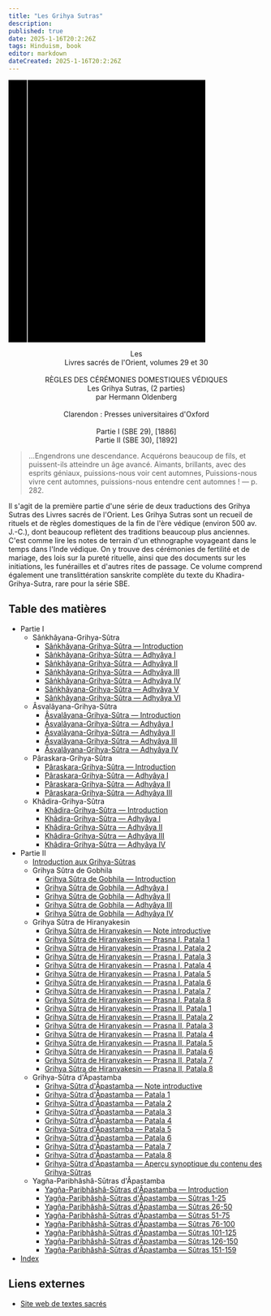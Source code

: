 ```yaml
---
title: "Les Grihya Sutras"
description: 
published: true
date: 2025-1-16T20:2:26Z
tags: Hinduism, book
editor: markdown
dateCreated: 2025-1-16T20:2:26Z
---
```


<div class="urantiapedia-book-front urantiapedia-book-islam"><svg xmlns="http://www.w3.org/2000/svg" width="102.6mm" height="136.8mm" viewBox="0 0 102.6 136.8" version="1.1">	<g transform="translate(-7,-5)">		<rect width="9.6" height="136.8" x="7" y="5" />		<rect width="96.9" height="136.8" x="17" y="5" />		<text style="font-size:5px" x="61" y="22">Hermann Oldenberg (tr.)</text>		<text style="font-size:4px" x="61" y="125">1886-1892</text>		<text style="font-size:9px" x="61" y="60">Les Grihya Sutras</text>		<text style="font-size:9px" x="61" y="70">(2 parties)</text>	</g></svg></div><p style="text-align:center;">Les<br>Livres sacrés de l'Orient, volumes 29 et 30<br><br>RÈGLES DES CÉRÉMONIES DOMESTIQUES VÉDIQUES<br><span class="text-h3">Les Grihya Sutras, (2 parties)</span><br><span class="text-h5">par Hermann Oldenberg</span><br><br>Clarendon : Presses universitaires d'Oxford<br><br>Partie I (SBE 29), [1886]<br>Partie II (SBE 30), [1892]<br></p>> ...Engendrons une descendance.> Acquérons beaucoup de fils, et puissent-ils atteindre un âge avancé.> Aimants, brillants, avec des esprits géniaux, puissions-nous voir cent automnes,> Puissions-nous vivre cent automnes, puissions-nous entendre cent automnes !> — p. 282.Il s'agit de la première partie d'une série de deux traductions des Grihya Sutras des Livres sacrés de l'Orient. Les Grihya Sutras sont un recueil de rituels et de règles domestiques de la fin de l'ère védique (environ 500 av. J.-C.), dont beaucoup reflètent des traditions beaucoup plus anciennes. C'est comme lire les notes de terrain d'un ethnographe voyageant dans le temps dans l'Inde védique. On y trouve des cérémonies de fertilité et de mariage, des lois sur la pureté rituelle, ainsi que des documents sur les initiations, les funérailles et d'autres rites de passage. Ce volume comprend également une translittération sanskrite complète du texte du Khadira-Grihya-Sutra, rare pour la série SBE.
## Table des matières

- Partie I
	- Sâṅkhâyana-Grihya-Sûtra
		- [Sâṅkhâyana-Grihya-Sûtra — Introduction](/fr/book/Hinduism/The_Grihya_Sutras/Sankhayana_Intro)
		- [Sâṅkhâyana-Grihya-Sûtra — Adhyâya I](/fr/book/Hinduism/The_Grihya_Sutras/Sankhayana_1)
		- [Sâṅkhâyana-Grihya-Sûtra — Adhyâya II](/fr/book/Hinduism/The_Grihya_Sutras/Sankhayana_2)
		- [Sâṅkhâyana-Grihya-Sûtra — Adhyâya III](/fr/book/Hinduism/The_Grihya_Sutras/Sankhayana_3)
		- [Sâṅkhâyana-Grihya-Sûtra — Adhyâya IV](/fr/book/Hinduism/The_Grihya_Sutras/Sankhayana_4)
		- [Sâṅkhâyana-Grihya-Sûtra — Adhyâya V](/fr/book/Hinduism/The_Grihya_Sutras/Sankhayana_5)
		- [Sâṅkhâyana-Grihya-Sûtra — Adhyâya VI](/fr/book/Hinduism/The_Grihya_Sutras/Sankhayana_6)
	- Âsvalâyana-Grihya-Sûtra
		- [Âsvalâyana-Grihya-Sûtra — Introduction](/fr/book/Hinduism/The_Grihya_Sutras/Asvalayana_Intro)
		- [Âsvalâyana-Grihya-Sûtra — Adhyâya I](/fr/book/Hinduism/The_Grihya_Sutras/Asvalayana_1)
		- [Âsvalâyana-Grihya-Sûtra — Adhyâya II](/fr/book/Hinduism/The_Grihya_Sutras/Asvalayana_2)
		- [Âsvalâyana-Grihya-Sûtra — Adhyâya III](/fr/book/Hinduism/The_Grihya_Sutras/Asvalayana_3)
		- [Âsvalâyana-Grihya-Sûtra — Adhyâya IV](/fr/book/Hinduism/The_Grihya_Sutras/Asvalayana_4)
	- Pâraskara-Grihya-Sûtra
		- [Pâraskara-Grihya-Sûtra — Introduction](/fr/book/Hinduism/The_Grihya_Sutras/Paraskara_Intro)
		- [Pâraskara-Grihya-Sûtra — Adhyâya I](/fr/book/Hinduism/The_Grihya_Sutras/Paraskara_1)
		- [Pâraskara-Grihya-Sûtra — Adhyâya II](/fr/book/Hinduism/The_Grihya_Sutras/Paraskara_2)
		- [Pâraskara-Grihya-Sûtra — Adhyâya III](/fr/book/Hinduism/The_Grihya_Sutras/Paraskara_3)
	- Khâdira-Grihya-Sûtra
		- [Khâdira-Grihya-Sûtra — Introduction](/fr/book/Hinduism/The_Grihya_Sutras/Khadira_Intro)
		- [Khâdira-Grihya-Sûtra — Adhyâya I](/fr/book/Hinduism/The_Grihya_Sutras/Khadira_1)
		- [Khâdira-Grihya-Sûtra — Adhyâya II](/fr/book/Hinduism/The_Grihya_Sutras/Khadira_2)
		- [Khâdira-Grihya-Sûtra — Adhyâya III](/fr/book/Hinduism/The_Grihya_Sutras/Khadira_3)
		- [Khâdira-Grihya-Sûtra — Adhyâya IV](/fr/book/Hinduism/The_Grihya_Sutras/Khadira_4)
- Partie II
	- [Introduction aux Grihya-Sûtras](/fr/book/Hinduism/The_Grihya_Sutras/Part_2_Introduction)
	- Grihya Sûtra de Gobhila
		- [Grihya Sûtra de Gobhila — Introduction](/fr/book/Hinduism/The_Grihya_Sutras/Gobhila_Intro)
		- [Grihya Sûtra de Gobhila — Adhyâya I](/fr/book/Hinduism/The_Grihya_Sutras/Gobhila_1)
		- [Grihya Sûtra de Gobhila — Adhyâya II](/fr/book/Hinduism/The_Grihya_Sutras/Gobhila_2)
		- [Grihya Sûtra de Gobhila — Adhyâya III](/fr/book/Hinduism/The_Grihya_Sutras/Gobhila_3)
		- [Grihya Sûtra de Gobhila — Adhyâya IV](/fr/book/Hinduism/The_Grihya_Sutras/Gobhila_4)
	- Grihya Sûtra de Hiranyakesin
		- [Grihya Sûtra de Hiranyakesin — Note introductive](/fr/book/Hinduism/The_Grihya_Sutras/Hiranyakesin_1_Intro)
		- [Grihya Sûtra de Hiranyakesin — Prasna I, Patala 1](/fr/book/Hinduism/The_Grihya_Sutras/Hiranyakesin_1_1)
		- [Grihya Sûtra de Hiranyakesin — Prasna I, Patala 2](/fr/book/Hinduism/The_Grihya_Sutras/Hiranyakesin_1_2)
		- [Grihya Sûtra de Hiranyakesin — Prasna I, Patala 3](/fr/book/Hinduism/The_Grihya_Sutras/Hiranyakesin_1_3)
		- [Grihya Sûtra de Hiranyakesin — Prasna I, Patala 4](/fr/book/Hinduism/The_Grihya_Sutras/Hiranyakesin_1_4)
		- [Grihya Sûtra de Hiranyakesin — Prasna I, Patala 5](/fr/book/Hinduism/The_Grihya_Sutras/Hiranyakesin_1_5)
		- [Grihya Sûtra de Hiranyakesin — Prasna I, Patala 6](/fr/book/Hinduism/The_Grihya_Sutras/Hiranyakesin_1_6)
		- [Grihya Sûtra de Hiranyakesin — Prasna I, Patala 7](/fr/book/Hinduism/The_Grihya_Sutras/Hiranyakesin_1_7)
		- [Grihya Sûtra de Hiranyakesin — Prasna I, Patala 8](/fr/book/Hinduism/The_Grihya_Sutras/Hiranyakesin_1_8)
		- [Grihya Sûtra de Hiranyakesin — Prasna II, Patala 1](/fr/book/Hinduism/The_Grihya_Sutras/Hiranyakesin_2_1)
		- [Grihya Sûtra de Hiranyakesin — Prasna II, Patala 2](/fr/book/Hinduism/The_Grihya_Sutras/Hiranyakesin_2_2)
		- [Grihya Sûtra de Hiranyakesin — Prasna II, Patala 3](/fr/book/Hinduism/The_Grihya_Sutras/Hiranyakesin_2_3)
		- [Grihya Sûtra de Hiranyakesin — Prasna II, Patala 4](/fr/book/Hinduism/The_Grihya_Sutras/Hiranyakesin_2_4)
		- [Grihya Sûtra de Hiranyakesin — Prasna II, Patala 5](/fr/book/Hinduism/The_Grihya_Sutras/Hiranyakesin_2_5)
		- [Grihya Sûtra de Hiranyakesin — Prasna II, Patala 6](/fr/book/Hinduism/The_Grihya_Sutras/Hiranyakesin_2_6)
		- [Grihya Sûtra de Hiranyakesin — Prasna II, Patala 7](/fr/book/Hinduism/The_Grihya_Sutras/Hiranyakesin_2_7)
		- [Grihya Sûtra de Hiranyakesin — Prasna II, Patala 8](/fr/book/Hinduism/The_Grihya_Sutras/Hiranyakesin_2_8)
	- Grihya-Sûtra d'Âpastamba
		- [Grihya-Sûtra d'Âpastamba — Note introductive](/fr/book/Hinduism/The_Grihya_Sutras/Apastamba_Intro)
		- [Grihya-Sûtra d'Âpastamba — Patala 1](/fr/book/Hinduism/The_Grihya_Sutras/Apastamba_1)
		- [Grihya-Sûtra d'Âpastamba — Patala 2](/fr/book/Hinduism/The_Grihya_Sutras/Apastamba_2)
		- [Grihya-Sûtra d'Âpastamba — Patala 3](/fr/book/Hinduism/The_Grihya_Sutras/Apastamba_3)
		- [Grihya-Sûtra d'Âpastamba — Patala 4](/fr/book/Hinduism/The_Grihya_Sutras/Apastamba_4)
		- [Grihya-Sûtra d'Âpastamba — Patala 5](/fr/book/Hinduism/The_Grihya_Sutras/Apastamba_5)
		- [Grihya-Sûtra d'Âpastamba — Patala 6](/fr/book/Hinduism/The_Grihya_Sutras/Apastamba_6)
		- [Grihya-Sûtra d'Âpastamba — Patala 7](/fr/book/Hinduism/The_Grihya_Sutras/Apastamba_7)
		- [Grihya-Sûtra d'Âpastamba — Patala 8](/fr/book/Hinduism/The_Grihya_Sutras/Apastamba_8)
		- [Grihya-Sûtra d'Âpastamba — Aperçu synoptique du contenu des Grihya-Sûtras](/fr/book/Hinduism/The_Grihya_Sutras/Apastamba_Survey)
	- Yagña-Paribhâshâ-Sūtras d'Âpastamba
		- [Yagña-Paribhâshâ-Sūtras d'Âpastamba — Introduction](/fr/book/Hinduism/The_Grihya_Sutras/Paribhasha_Intro)
		- [Yagña-Paribhâshâ-Sūtras d'Âpastamba — Sûtras 1-25](/fr/book/Hinduism/The_Grihya_Sutras/Paribhasha_25)
		- [Yagña-Paribhâshâ-Sūtras d'Âpastamba — Sûtras 26-50](/fr/book/Hinduism/The_Grihya_Sutras/Paribhasha_50)
		- [Yagña-Paribhâshâ-Sūtras d'Âpastamba — Sûtras 51-75](/fr/book/Hinduism/The_Grihya_Sutras/Paribhasha_75)
		- [Yagña-Paribhâshâ-Sūtras d'Âpastamba — Sûtras 76-100](/fr/book/Hinduism/The_Grihya_Sutras/Paribhasha_100)
		- [Yagña-Paribhâshâ-Sūtras d'Âpastamba — Sûtras 101-125](/fr/book/Hinduism/The_Grihya_Sutras/Paribhasha_125)
		- [Yagña-Paribhâshâ-Sūtras d'Âpastamba — Sûtras 126-150](/fr/book/Hinduism/The_Grihya_Sutras/Paribhasha_150)
		- [Yagña-Paribhâshâ-Sūtras d'Âpastamba — Sûtras 151-159](/fr/book/Hinduism/The_Grihya_Sutras/Paribhasha_159)
- [Index](/fr/book/Hinduism/The_Grihya_Sutras/Index)

## Liens externes

- [Site web de textes sacrés](https://archive.sacred-texts.com/hin/sbe29/index.htm)
